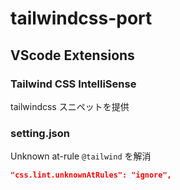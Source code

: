 # tailwindcss-port

## VScode Extensions

### Tailwind CSS IntelliSense

tailwindcss スニペットを提供

### setting.json

Unknown at-rule `@tailwind` を解消

```json
"css.lint.unknownAtRules": "ignore",
```
